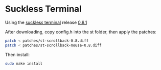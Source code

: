# Suckless Terminal

Using the [suckless terminal](Calendar.google.com/calendar/render#main_7%7Cweek-2+24377+24385+24385) release [0.8.1](https://dl.suckless.org/st/st-0.8.1.tar.gz)

After downloading, copy config.h into the st folder, then apply the patches:

```bash
patch < patches/st-scrollback-0.8.diff
patch < patches/st-scrollback-mouse-0.8.diff
```

Then install:

```bash
sudo make install
```

